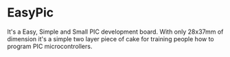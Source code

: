# EasyPic
It's a Easy, Simple and Small PIC development board.
With only 28x37mm of dimension it's a simple two layer piece of cake for training people how to program PIC microcontrollers.


